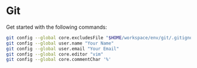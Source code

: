 # Git

Get started with the following commands:

```sh
git config --global core.excludesFile "$HOME/workspace/env/git/.gitignore"
git config --global user.name "Your Name"
git config --global user.email "Your Email"
git config --global core.editor "vim"
git config --global core.commentChar '%'
```

